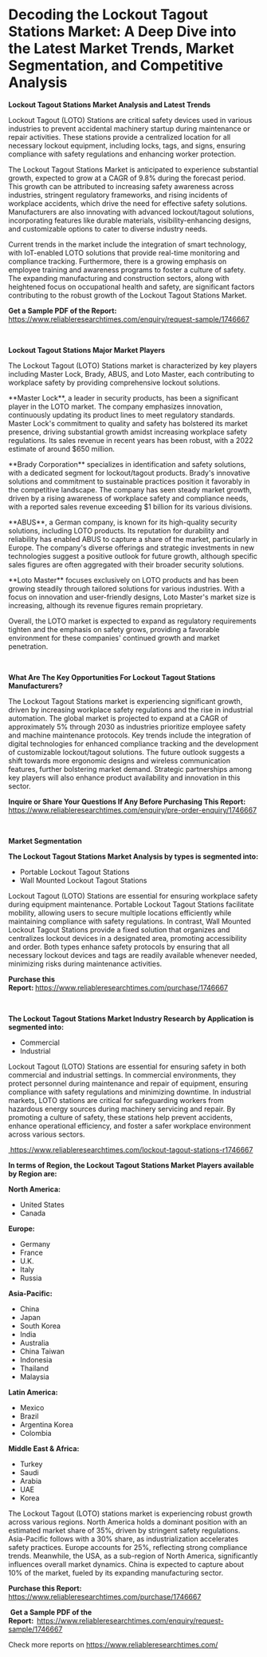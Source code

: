 <p><h1>Decoding the Lockout Tagout Stations Market: A Deep Dive into the Latest Market Trends, Market Segmentation, and Competitive Analysis</h1></p><p><strong>Lockout Tagout Stations Market Analysis and Latest Trends</strong></p>
<p><p>Lockout Tagout (LOTO) Stations are critical safety devices used in various industries to prevent accidental machinery startup during maintenance or repair activities. These stations provide a centralized location for all necessary lockout equipment, including locks, tags, and signs, ensuring compliance with safety regulations and enhancing worker protection.</p><p>The Lockout Tagout Stations Market is anticipated to experience substantial growth, expected to grow at a CAGR of 9.8% during the forecast period. This growth can be attributed to increasing safety awareness across industries, stringent regulatory frameworks, and rising incidents of workplace accidents, which drive the need for effective safety solutions. Manufacturers are also innovating with advanced lockout/tagout solutions, incorporating features like durable materials, visibility-enhancing designs, and customizable options to cater to diverse industry needs.</p><p>Current trends in the market include the integration of smart technology, with IoT-enabled LOTO solutions that provide real-time monitoring and compliance tracking. Furthermore, there is a growing emphasis on employee training and awareness programs to foster a culture of safety. The expanding manufacturing and construction sectors, along with heightened focus on occupational health and safety, are significant factors contributing to the robust growth of the Lockout Tagout Stations Market.</p></p>
<p><strong>Get a Sample PDF of the Report:&nbsp;</strong> <a href="https://www.reliableresearchtimes.com/enquiry/request-sample/1746667?utm_campaign=2033&utm_medium=2&utm_source=Github&utm_content=ia&utm_term=18022025&utm_id=lockout-tagout-stations">https://www.reliableresearchtimes.com/enquiry/request-sample/1746667</a></p>
<p>&nbsp;</p>
<p><strong>Lockout Tagout Stations Major Market Players</strong></p>
<p><p>The Lockout Tagout (LOTO) Stations market is characterized by key players including Master Lock, Brady, ABUS, and Loto Master, each contributing to workplace safety by providing comprehensive lockout solutions.</p><p>**Master Lock**, a leader in security products, has been a significant player in the LOTO market. The company emphasizes innovation, continuously updating its product lines to meet regulatory standards. Master Lock's commitment to quality and safety has bolstered its market presence, driving substantial growth amidst increasing workplace safety regulations. Its sales revenue in recent years has been robust, with a 2022 estimate of around $650 million.</p><p>**Brady Corporation** specializes in identification and safety solutions, with a dedicated segment for lockout/tagout products. Brady's innovative solutions and commitment to sustainable practices position it favorably in the competitive landscape. The company has seen steady market growth, driven by a rising awareness of workplace safety and compliance needs, with a reported sales revenue exceeding $1 billion for its various divisions.</p><p>**ABUS**, a German company, is known for its high-quality security solutions, including LOTO products. Its reputation for durability and reliability has enabled ABUS to capture a share of the market, particularly in Europe. The company's diverse offerings and strategic investments in new technologies suggest a positive outlook for future growth, although specific sales figures are often aggregated with their broader security solutions.</p><p>**Loto Master** focuses exclusively on LOTO products and has been growing steadily through tailored solutions for various industries. With a focus on innovation and user-friendly designs, Loto Master's market size is increasing, although its revenue figures remain proprietary.</p><p>Overall, the LOTO market is expected to expand as regulatory requirements tighten and the emphasis on safety grows, providing a favorable environment for these companies' continued growth and market penetration.</p></p>
<p>&nbsp;</p>
<p><strong>What Are The Key Opportunities For Lockout Tagout Stations Manufacturers?</strong></p>
<p><p>The Lockout Tagout Stations market is experiencing significant growth, driven by increasing workplace safety regulations and the rise in industrial automation. The global market is projected to expand at a CAGR of approximately 5% through 2030 as industries prioritize employee safety and machine maintenance protocols. Key trends include the integration of digital technologies for enhanced compliance tracking and the development of customizable lockout/tagout solutions. The future outlook suggests a shift towards more ergonomic designs and wireless communication features, further bolstering market demand. Strategic partnerships among key players will also enhance product availability and innovation in this sector.</p></p>
<p><strong>Inquire or Share Your Questions If Any Before Purchasing This Report:</strong> <a href="https://www.reliableresearchtimes.com/enquiry/pre-order-enquiry/1746667?utm_campaign=2033&utm_medium=2&utm_source=Github&utm_content=ia&utm_term=18022025&utm_id=lockout-tagout-stations">https://www.reliableresearchtimes.com/enquiry/pre-order-enquiry/1746667</a></p>
<p>&nbsp;</p>
<p><strong>Market Segmentation</strong></p>
<p><strong>The Lockout Tagout Stations Market Analysis by types is segmented into:</strong></p>
<p><ul><li>Portable Lockout Tagout Stations</li><li>Wall Mounted Lockout Tagout Stations</li></ul></p>
<p><p>Lockout Tagout (LOTO) Stations are essential for ensuring workplace safety during equipment maintenance. Portable Lockout Tagout Stations facilitate mobility, allowing users to secure multiple locations efficiently while maintaining compliance with safety regulations. In contrast, Wall Mounted Lockout Tagout Stations provide a fixed solution that organizes and centralizes lockout devices in a designated area, promoting accessibility and order. Both types enhance safety protocols by ensuring that all necessary lockout devices and tags are readily available whenever needed, minimizing risks during maintenance activities.</p></p>
<p><strong>Purchase this Report:&nbsp;</strong><a href="https://www.reliableresearchtimes.com/purchase/1746667?utm_campaign=2033&utm_medium=2&utm_source=Github&utm_content=ia&utm_term=18022025&utm_id=lockout-tagout-stations">https://www.reliableresearchtimes.com/purchase/1746667</a></p>
<p>&nbsp;</p>
<p><strong>The Lockout Tagout Stations Market Industry Research by Application is segmented into:</strong></p>
<p><ul><li>Commercial</li><li>Industrial</li></ul></p>
<p><p>Lockout Tagout (LOTO) Stations are essential for ensuring safety in both commercial and industrial settings. In commercial environments, they protect personnel during maintenance and repair of equipment, ensuring compliance with safety regulations and minimizing downtime. In industrial markets, LOTO stations are critical for safeguarding workers from hazardous energy sources during machinery servicing and repair. By promoting a culture of safety, these stations help prevent accidents, enhance operational efficiency, and foster a safer workplace environment across various sectors.</p></p>
<p><a href="https://www.reliableresearchtimes.com/lockout-tagout-stations-r1746667?utm_campaign=2033&utm_medium=2&utm_source=Github&utm_content=ia&utm_term=18022025&utm_id=lockout-tagout-stations">&nbsp;https://www.reliableresearchtimes.com/lockout-tagout-stations-r1746667</a></p>
<p><strong>In terms of Region, the Lockout Tagout Stations Market Players available by Region are:</strong></p>
<p>
    <p> <strong> North America: </strong>
        <ul>
            <li>United States</li>
            <li>Canada</li>
        </ul>
        </p> 
    <p> <strong> Europe: </strong>
        <ul>
            <li>Germany</li>
            <li>France</li>
            <li>U.K.</li>
            <li>Italy</li>
            <li>Russia</li>
        </ul>
        </p> 
    <p> <strong> Asia-Pacific: </strong>
        <ul>
            <li>China</li>
            <li>Japan</li>
            <li>South Korea</li>
            <li>India</li>
            <li>Australia</li>
            <li>China Taiwan</li>
            <li>Indonesia</li>
            <li>Thailand</li>
            <li>Malaysia</li>
        </ul>
        </p> 
    <p> <strong> Latin America: </strong>
        <ul>
            <li>Mexico</li>
            <li>Brazil</li>
            <li>Argentina Korea</li>
            <li>Colombia</li>
        </ul>
        </p> 
    <p> <strong> Middle East & Africa: </strong>
        <ul>
            <li>Turkey</li>
            <li>Saudi</li>
            <li>Arabia</li>
            <li>UAE</li>
            <li>Korea</li>
        </ul>
    </p>
    </p>
<p><p>The Lockout Tagout (LOTO) stations market is experiencing robust growth across various regions. North America holds a dominant position with an estimated market share of 35%, driven by stringent safety regulations. Asia-Pacific follows with a 30% share, as industrialization accelerates safety practices. Europe accounts for 25%, reflecting strong compliance trends. Meanwhile, the USA, as a sub-region of North America, significantly influences overall market dynamics. China is expected to capture about 10% of the market, fueled by its expanding manufacturing sector.</p></p>
<p><strong>Purchase this Report: </strong><a href="https://www.reliableresearchtimes.com/purchase/1746667?utm_campaign=2033&utm_medium=2&utm_source=Github&utm_content=ia&utm_term=18022025&utm_id=lockout-tagout-stations">https://www.reliableresearchtimes.com/purchase/1746667</a></p>
<p>&nbsp;<strong>Get a Sample PDF of the Report:&nbsp;&nbsp;</strong><a href="https://www.reliableresearchtimes.com/enquiry/request-sample/1746667?utm_campaign=2033&utm_medium=2&utm_source=Github&utm_content=ia&utm_term=18022025&utm_id=lockout-tagout-stations">https://www.reliableresearchtimes.com/enquiry/request-sample/1746667</a></p>
<p><strong></strong></p>
<p>Check more reports on <a href="https://www.reliableresearchtimes.com/?utm_campaign=2033&utm_medium=2&utm_source=Github&utm_content=ia&utm_term=18022025&utm_id=lockout-tagout-stations">https://www.reliableresearchtimes.com/</a></p>